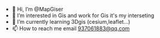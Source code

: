 <!---
MapGiser/MapGiser is a ✨ special ✨ repository because its `README.md` (this file) appears on your GitHub profile.
You can click the Preview link to take a look at your changes.
--->

- 👋 Hi, I’m @MapGiser
- 👀 I’m interested in Gis and work for Gis it's my interseting
- 🌱 I’m currently learning 3Dgis (cesium,leaflet...)
- 📫 How to reach me email 937061883@qq.com
